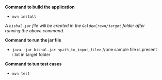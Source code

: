 
**Command to build the application**  
 - `mvn install`  

*A `bishal.jar` file will be created in the `GoldenCrown/target` folder after running the above command.* 

**Command to run the jar file**  
 - `java -jar bishal.jar <path_to_input_file>`    //one sample file is present i.txt in target folder
  
**Command to tun test cases**  

 - `mvn test`
